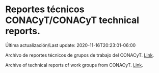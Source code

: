 # Reportes técnicos CONACyT/CONACyT technical reports.

Última actualización/Last update: 2020-11-16T20:23:01-06:00

Archivo de reportes técnicos de grupos de trabajo del CONACyT. [Link](https://coronavirus.conacyt.mx/productos/index.html).

Archive of technical reports of work groups from CONACyT. [Link](https://coronavirus.conacyt.mx/productos/index.html).
